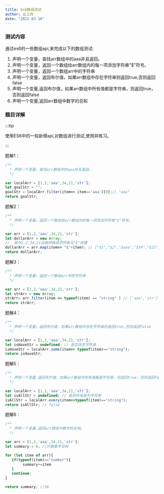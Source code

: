 ```yaml
---
title: Es6数组测试
author: 云上舟
date: "2022-03-16"
---
```


### 测试内容

   通过es6的一些数组api,来完成以下的数组测试:

1. 声明一个变量，查找arr数组中的aaa并且返回。
2.  声明一个变量，返回一个数组给arr数组内的每一项添加字符串"$"符号。
3.  声明一个变量，返回一个数组arr中的字符串
4.  声明一个变量，返回布尔值，如果arr数组中存在字符串则返回true,否则返回false
5.  声明一个变量,返回布尔值，如果arr数组中所有值都是字符串，则返回true，否则返回false
6.  声明一个变量,返回arr数组中数字的总和



### 题目详解

:::tip

  使用ES6中的一些新增api,对数组进行测试,使用并练习。

:::

题解1：

```js
/**
  * 声明一个变量，查找arr数组中的aaa并且返回。
  */

var localArr = [1,2,'aaa',34,21,'str'];
let goalStr = "";
goalStr = localArr.filter(item=> item=='aaa')[0];// "aaa"
return goalStr;
```



题解2：

```js
/**
  * 声明一个变量，返回一个数组给arr数组内的每一项添加字符串"$"符号。
  */

var arr = [1,2,'aaa',34,21,'str'];
let dollarArr = new Array;
//  其中1,2,34,21会被转换成字符串与"$"拼接
dollarArr = arr.map(item=> "$"+item); // ["$1","$2",'$aaa',"$34","$21","$str"]
return dollarArr;

```



题解3：

```js
/**
  * 声明一个变量，返回一个数组arr中的字符串
  */

var arr = [1,2,'aaa',34,21,'str'];
let strArr = new Array;
strArr= arr.filter(item => typeof(item) == "string" ) // ['aaa','str']
return strArr;

```



题解4：

```js
/**
  * 声明一个变量，返回布尔值，如果arr数组中存在字符串则返回true,否则返回false
  */

var localArr = [1,2,'aaa',34,21,'str'];
let isHaveStr = undefined; // 是否存在字符串
isHaveStr = localArr.some(item=> typeof(item)=="string");
return isHaveStr;
```



题解5：

```js
/**
  * 声明一个变量,返回布尔值，如果arr数组中所有值都是字符串，则返回true，否则返回false
  */

var localArr = [1,2,'aaa',34,21,'str'];
let isAllStr = undefined; // 是否所有值为字符串
isAllStr = localArr.every(item=>typeof(item)=="string");
return isAllStr; // false

```



题解6：

```js
/**
  * 声明一个变量,返回arr数组中数字的总和。
  */

var arr = [1,2,'aaa',34,21,'str'];
let summary = 0; //计数数字总和

for (let item of arr){
   if(typeof(item)=="number"){
   		summary+=item
   }
   continue;
}

return summary; //58

```

